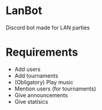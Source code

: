 # LanBot
Discord bot made for LAN parties

# Requirements
* Add users
* Add tournaments
* (Obligatory) Play music
* Mention users (for tournaments) 
* Give announcements
* Give statisics
